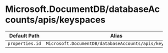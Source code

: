 # Microsoft.DocumentDB/databaseAccounts/apis/keyspaces

| Default Path | Alias |
|---|---|
| `properties.id` | `Microsoft.DocumentDB/databaseAccounts/apis/keyspaces/id` |

